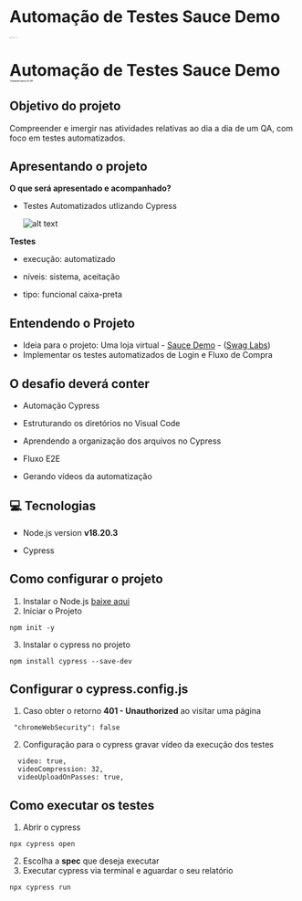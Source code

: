 
# Automação de Testes Sauce Demo  

<img src="https://www.saucedemo.com/v1/img/Login_Bot_graphic.png" alt="saucedemo, 8% OFF" style="zoom:10%;" />


# Automação de Testes Sauce Demo  <img src="https://www.saucedemo.com/v1/img/Login_Bot_graphic.png" alt="Framework Cypress, 8% OFF" style="zoom:10%;" />


## Objetivo do projeto

Compreender e imergir nas atividades relativas ao dia a dia de um QA, com foco em testes automatizados.

## Apresentando o projeto

**O que será apresentado e acompanhado?**

- Testes Automatizados utlizando Cypress

  ![alt text](imagem/compraProdutos.gif)

**Testes**

- execução: automatizado

- níveis: sistema, aceitação

- tipo: funcional caixa-preta

## Entendendo o Projeto

- Ideia para o projeto: Uma loja virtual - [Sauce Demo](https://www.saucedemo.com/) -  ([Swag Labs]([https://qaxperience.com](https://qaxperience.com/)))
- Implementar os testes automatizados de Login e Fluxo de Compra

## O desafio deverá conter

- Automação Cypress

- Estruturando os diretórios no Visual Code

- Aprendendo a organização dos arquivos no Cypress

- Fluxo E2E

- Gerando vídeos da automatização

## 💻 Tecnologias

- Node.js version **v18.20.3**

- Cypress

  
## Como configurar o projeto

1. Instalar o Node.js [baixe aqui](https://nodejs.org/en/download/source-code)
2. Iniciar o Projeto

```
npm init -y
```
3. Instalar o cypress no projeto
```
npm install cypress --save-dev
```
## Configurar o cypress.config.js
1. Caso obter o retorno **401 - Unauthorized** ao visitar uma página

```
 "chromeWebSecurity": false
```
2. Configuração para o cypress gravar vídeo da execução dos testes
```
  video: true,
  videoCompression: 32,
  videoUploadOnPasses: true,
```
## Como executar os testes

1. Abrir o cypress

```
npx cypress open
```
2. Escolha a **spec** que deseja executar
3. Executar cypress via terminal e aguardar o seu relatório
```
npx cypress run
```



